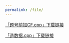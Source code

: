 ```yaml
---
permalink: /file/
---
```

[「题号前加CF.cpp」下载链接](题号前加CF.cpp)

[「造数据.cpp」下载链接](造数据.cpp)

<script src="https://giscus.app/client.js"
        data-repo="kimi0705/kimi0705.github.io"
        data-repo-id="R_kgDOJfkTvA"
        data-category="Q&A"
        data-category-id="DIC_kwDOJfkTvM4CWmkN"
        data-mapping="pathname"
        data-strict="0"
        data-reactions-enabled="1"
        data-emit-metadata="0"
        data-input-position="bottom"
        data-theme="preferred_color_scheme"
        data-lang="zh-CN"
        data-loading="lazy"
        crossorigin="anonymous"
        async>
</script>